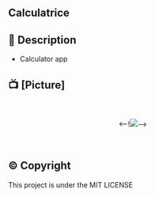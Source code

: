 ## Calculatrice


## 📃 Description

* Calculator app

## 📺 [Picture]

<br>
<p align="center">
 <--!<img src="https://github.com/flormich/Calculateur/blob/master/Calculateur.JPG">-->
<br><br><br>
</p>







## ©️ Copyright
This project is under the MIT LICENSE
